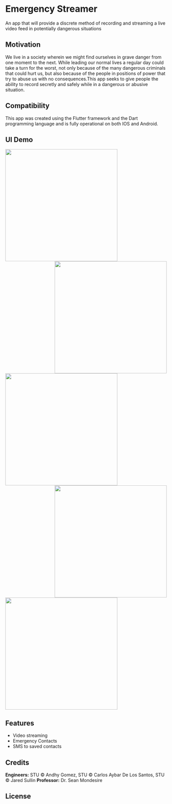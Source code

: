 # Emergency Streamer
An app that will provide a discrete method of recording and streaming a live video feed in potentially dangerous situations
 
## Motivation
We live in a society wherein we might find ourselves in grave danger from one moment to the next. While leading our normal lives a regular day could take a turn for the worst, not only because of the many dangerous criminals that could hurt us, but also because of the people in positions of power that try to abuse us with no consequences.This app seeks to give people the ability to record secretly and safely while in a dangerous or abusive situation. 

## Compatibility
This app was created using the Flutter framework and the Dart programming language and is fully operational on both IOS and Android.

## UI Demo
<img src="https://raw.githubusercontent.com/AndhyGomez/FlutterEmergencyStreamer/main/images/LoginScreen.png" width = 350 align = left>
<img src="https://raw.githubusercontent.com/AndhyGomez/FlutterEmergencyStreamer/main/images/RegistrationScreen.png" width = 350 align = right>


<img src="https://raw.githubusercontent.com/AndhyGomez/FlutterEmergencyStreamer/main/images/MainScreenInactive.PNG" width = 350 align = left>
<img src="https://raw.githubusercontent.com/AndhyGomez/FlutterEmergencyStreamer/main/images/MainScreenActive.PNG" width = 350 align = right>

<img src="https://raw.githubusercontent.com/AndhyGomez/FlutterEmergencyStreamer/main/images/SettingsScreen.PNG" width = 350 align = center>

## Features
 * Video streaming
 * Emergency Contacts
 * SMS to saved contacts

## Credits
**Engineers:** STU © Andhy Gomez, STU © Carlos Aybar De Los Santos, STU © Jared Sullin
**Professor:** Dr. Sean Mondesire

## License
